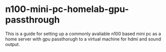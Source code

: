 # n100-mini-pc-homelab-gpu-passthrough
This is a guide for setting up a commonly avaliable n100 based mini pc as a home server with gpu passthorugh to a virtual machine for hdmi and sound output.
